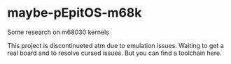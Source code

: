 # maybe-pEpitOS-m68k
Some research on m68030 kernels

This project is discontinueted atm due to emulation issues. Waiting to get a real board and to resolve cursed issues. But you can find a toolchain here.

